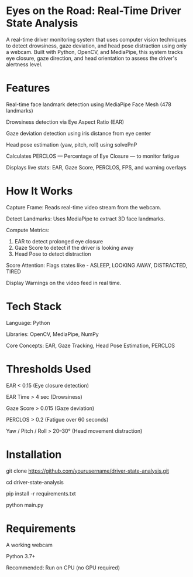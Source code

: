 # Eyes on the Road: Real-Time Driver State Analysis

A real-time driver monitoring system that uses computer vision techniques to detect drowsiness, gaze deviation, and head pose distraction using only a webcam. Built with Python, OpenCV, and MediaPipe, this system tracks eye closure, gaze direction, and head orientation to assess the driver's alertness level.

# Features

Real-time face landmark detection using MediaPipe Face Mesh (478 landmarks)

Drowsiness detection via Eye Aspect Ratio (EAR)

Gaze deviation detection using iris distance from eye center

Head pose estimation (yaw, pitch, roll) using solvePnP

Calculates PERCLOS — Percentage of Eye Closure — to monitor fatigue

Displays live stats: EAR, Gaze Score, PERCLOS, FPS, and warning overlays

# How It Works

Capture Frame: Reads real-time video stream from the webcam.

Detect Landmarks: Uses MediaPipe to extract 3D face landmarks.

Compute Metrics:

  1. EAR to detect prolonged eye closure
  2. Gaze Score to detect if the driver is looking away
  3. Head Pose to detect distraction

Score Attention: Flags states like - ASLEEP, LOOKING AWAY, DISTRACTED, TIRED

Display Warnings on the video feed in real time.

# Tech Stack

Language: Python

Libraries: OpenCV, MediaPipe, NumPy

Core Concepts: EAR, Gaze Tracking, Head Pose Estimation, PERCLOS

# Thresholds Used

EAR	< 0.15 (Eye closure detection)

EAR Time	> 4 sec	(Drowsiness)

Gaze Score	> 0.015	(Gaze deviation)

PERCLOS	> 0.2	(Fatigue over 60 seconds)

Yaw / Pitch / Roll	> 20–30°	(Head movement distraction)

# Installation

git clone https://github.com/yourusername/driver-state-analysis.git  

cd driver-state-analysis  

pip install -r requirements.txt

python main.py  

# Requirements

A working webcam

Python 3.7+

Recommended: Run on CPU (no GPU required)

